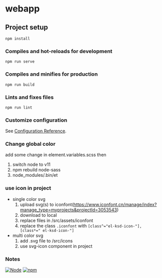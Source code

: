 # webapp

## Project setup
```
npm install
```

### Compiles and hot-reloads for development
```
npm run serve
```

### Compiles and minifies for production
```
npm run build
```

### Lints and fixes files
```
npm run lint
```

### Customize configuration
See [Configuration Reference](https://cli.vuejs.org/config/).

### Change global color

  add some change in element.variables.scss
  then
1. switch node to v11
2. npm rebuild node-sass
3. node_modules/.bin/et

### use icon in project
- single color svg
  1. upload svg(s) to iconfont(https://www.iconfont.cn/manage/index?manage_type=myprojects&projectId=3053543)
  2. download to local
  3. replace files in /src/assets/iconfont
  4. replace the class `.iconfont` with `[class^="el-ksd-icon-"], [class*=" el-ksd-icon-"]`
- multi color svg
  1. add .svg file to /src/icons
  2. use svg-icon component in project




### Notes
[![Node](https://img.shields.io/badge/Node-14-green.svg?style=plastic)](https://nodejs.org/en/)
[![npm](https://img.shields.io/badge/npm-6-blue.svg?style=plastic)]()
